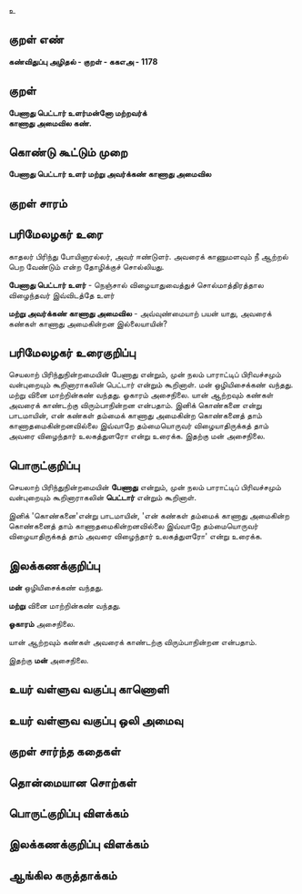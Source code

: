 உ

## குறள் எண் 

**கண்விதுப்பு அழிதல் - குறள் - ககஎஅ - 1178**

## குறள் 

**பேணாது பெட்டார் உளர்மன்னோ மற்றவர்க்  
காணாது அமைவில கண்.**

## கொண்டு கூட்டும் முறை

**பேணாது பெட்டார் உளர் மற்று அவர்க்கண் காணாது அமைவில**

## குறள் சாரம் 


## பரிமேலழகர் உரை

காதலர் பிரிந்து போயினாரல்லர், அவர் ஈண்டுளர். அவரைக் காணுமளவும் நீ ஆற்றல் பெற வேண்டும் என்ற தோழிக்குச் சொல்லியது. 

**பேணாது பெட்டார் உளர்** - நெஞ்சால் விழையாதுவைத்துச் சொல்மாத்திரத்தால விழைந்தவர் இவ்விடத்தே உளர் 

**மற்று அவர்க்கண் காணாது அமைவில** - அவ்வுண்மையாற் பயன் யாது, அவரைக் கண்கள் காணாது அமைகின்றன இல்லையாயின்?

## பரிமேலழகர் உரைகுறிப்பு   

செயலாற் பிரிந்துநின்றமையின் பேணாது என்றும், முன் நலம் பாராட்டிப் பிரிவச்சமும் வன்புறையும் கூறினாராகலின் பெட்டார் என்றும் கூறினாள். மன் ஒழியிசைக்கண் வந்தது. மற்று வினை மாற்றின்கண் வந்தது. ஓகாரம் அசைநிலை. யான் ஆற்றவும் கண்கள் அவரைக் காண்டற்கு விரும்பாநின்றன என்பதாம். இனிக் கொண்கனை என்று பாடமாயின், என் கண்கள் தம்மைக் காணாது அமைகின்ற கொண்கனைத் தாம் காணாதமைகின்றனவில்லை இவ்வாறே தம்மையொருவர் விழையாதிருக்கத் தாம் அவரை விழைந்தார் உலகத்துளரோ என்று உரைக்க. இதற்கு மன் அசைநிலை.

## பொருட்குறிப்பு 

செயலாற் பிரிந்துநின்றமையின் **பேணாது** என்றும், முன் நலம் பாராட்டிப் பிரிவச்சமும் வன்புறையும் கூறினாராகலின் **பெட்டார்** என்றும் கூறினாள்.

இனிக் 'கொண்கனை'என்று பாடமாயின், 'என் கண்கள் தம்மைக் காணாது அமைகின்ற கொண்கனைத் தாம் காணாதமைகின்றனவில்லை இவ்வாறே தம்மையொருவர் விழையாதிருக்கத் தாம் அவரை விழைந்தார் உலகத்துளரோ' என்று உரைக்க.

## இலக்கணக்குறிப்பு  

**மன்** ஒழியிசைக்கண் வந்தது. 

**மற்று** வினை மாற்றின்கண் வந்தது. 

**ஓகாரம்** அசைநிலை. 

யான் ஆற்றவும் கண்கள் அவரைக் காண்டற்கு விரும்பாநின்றன என்பதாம். 

இதற்கு **மன்** அசைநிலை.

## உயர் வள்ளுவ வகுப்பு காணொளி


## உயர் வள்ளுவ வகுப்பு ஒலி அமைவு 

 
## குறள் சார்ந்த கதைகள் 


## தொன்மையான சொற்கள்


## பொருட்குறிப்பு விளக்கம்


## இலக்கணக்குறிப்பு விளக்கம்


## ஆங்கில கருத்தாக்கம் 



